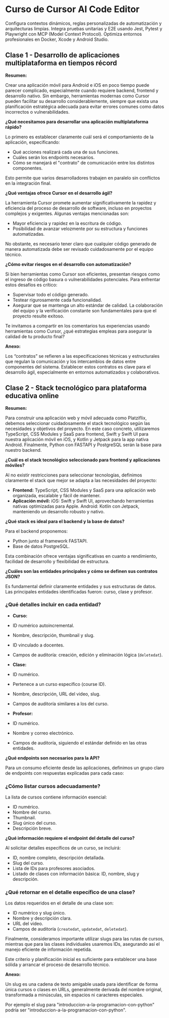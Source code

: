 # Curso de Cursor AI Code Editor

Configura contextos dinámicos, reglas personalizadas de automatización y arquitecturas limpias. Integra pruebas unitarias y E2E usando Jest, Pytest y Playwright con MCP (Model Context Protocol). Optimiza entornos profesionales en Docker, Xcode y Android Studio.

## Clase 1 - Desarrollo de aplicaciones multiplataforma en tiempos récord

**Resumen:**

Crear una aplicación móvil para Android e iOS en poco tiempo puede parecer complicado, especialmente cuando requiere backend, frontend y desarrollo nativo. Sin embargo, herramientas modernas como Cursor pueden facilitar su desarrollo considerablemente, siempre que exista una planificación estratégica adecuada para evitar errores comunes como datos incorrectos o vulnerabilidades.

**¿Qué necesitamos para desarrollar una aplicación multiplataforma rápido?**

Lo primero es establecer claramente cuál será el comportamiento de la aplicación, especificando:

- Qué acciones realizará cada una de sus funciones.
- Cuáles serán los endpoints necesarios.
- Cómo se manejará el "contrato" de comunicación entre los distintos componentes.

Esto permite que varios desarrolladores trabajen en paralelo sin conflictos en la integración final.

**¿Qué ventajas ofrece Cursor en el desarrollo ágil?**

La herramienta Cursor promete aumentar significativamente la rapidez y eficiencia del proceso de desarrollo de software, incluso en proyectos complejos y exigentes. Algunas ventajas mencionadas son:

- Mayor eficiencia y rapidez en la escritura de código.
- Posibilidad de avanzar velozmente por su estructura y funciones automatizadas.

No obstante, es necesario tener claro que cualquier código generado de manera automatizada debe ser revisado cuidadosamente por el equipo técnico.

**¿Cómo evitar riesgos en el desarrollo con automatización?**

Si bien herramientas como Cursor son eficientes, presentan riesgos como el ingreso de código basura o vulnerabilidades potenciales. Para enfrentar estos desafíos es crítico:

- Supervisar todo el código generado.
- Testear rigurosamente cada funcionalidad.
- Asegurar que se mantenga un alto estándar de calidad.
La colaboración del equipo y la verificación constante son fundamentales para que el proyecto resulte exitoso.

Te invitamos a compartir en los comentarios tus experiencias usando herramientas como Cursor, ¿qué estrategias empleas para asegurar la calidad de tu producto final?

**Anexo:**

Los “contratos” se refieren a las especificaciones técnicas y estructurales que regulan la comunicación y los intercambios de datos entre componentes del sistema.
Establecer estos contratos es clave para el desarrollo ágil, especialmente en entornos automatizados y colaborativos.

## Clase 2 - Stack tecnológico para plataforma educativa online

**Resumen:**

Para construir una aplicación web y móvil adecuada como Platziflix, debemos seleccionar cuidadosamente el stack tecnológico según las necesidades y objetivos del proyecto. En este caso concreto, utilizaremos TypeScript, CSS Modules y SaaS para frontend, Swift y Swift UI para nuestra aplicación móvil en iOS, y Kotlin y Jetpack para la app nativa Android. Finalmente, Python con FASTAPI y PostgreSQL serán la base para nuestro backend.

**¿Cuál es el stack tecnológico seleccionado para frontend y aplicaciones móviles?**

Al no existir restricciones para seleccionar tecnologías, definimos claramente el stack que mejor se adapta a las necesidades del proyecto:

- **Frontend:** TypeScript, CSS Modules y SaaS para una aplicación web organizada, escalable y fácil de mantener.
- **Aplicación móvil:**
iOS: Swift y Swift UI, aprovechando herramientas nativas optimizadas para Apple.
Android: Kotlin con Jetpack, manteniendo un desarrollo robusto y nativo.

**¿Qué stack es ideal para el backend y la base de datos?**

Para el backend proponemos:

- Python junto al framework FASTAPI.
- Base de datos PostgreSQL.

Esta combinación ofrece ventajas significativas en cuanto a rendimiento, facilidad de desarrollo y flexibilidad de estructura.

**¿Cuáles son las entidades principales y cómo se definen sus contratos JSON?**

Es fundamental definir claramente entidades y sus estructuras de datos. Las principales entidades identificadas fueron: curso, clase y profesor.

### ¿Qué detalles incluir en cada entidad?  

- **Curso:**
- ID numérico autoincremental.
- Nombre, descripción, thumbnail y slug.
- ID vinculado a docentes.
- Campos de auditoría: creación, edición y eliminación lógica (`deletedat`).  

- **Clase:**
- ID numérico.
- Pertenece a un curso específico (course ID).
- Nombre, descripción, URL del video, slug.
- Campos de auditoría similares a los del curso.  

- **Profesor:**
- ID numérico.
- Nombre y correo electrónico.
- Campos de auditoría, siguiendo el estándar definido en las otras entidades.  

**¿Qué endpoints son necesarios para la API?**

Para un consumo eficiente desde las aplicaciones, definimos un grupo claro de endpoints con respuestas explicadas para cada caso:

### **¿Cómo listar cursos adecuadamente?**

La lista de cursos contiene información esencial:

- ID numérico.
- Nombre del curso.
- Thumbnail.
- Slug único del curso.
- Descripción breve.

**¿Qué información requiere el endpoint del detalle del curso?**

Al solicitar detalles específicos de un curso, se incluirá:

- ID, nombre completo, descripción detallada.
- Slug del curso.
- Lista de IDs para profesores asociados.
- Listado de clases con información básica: ID, nombre, slug y descripción.

### **¿Qué retornar en el detalle específico de una clase?**

Los datos requeridos en el detalle de una clase son:

- ID numérico y slug único.
- Nombre y descripción clara.
- URL del video.
- Campos de auditoría (`createdat`, `updatedat`, `deletedat`).

Finalmente, consideramos importante utilizar slugs para las rutas de cursos, mientras que para las clases individuales usaremos IDs, asegurando así el manejo eficiente de información repetida.

Este criterio y planificación inicial es suficiente para establecer una base sólida y arrancar el proceso de desarrollo técnico.

**Anexo:**

Un slug es una cadena de texto amigable usada para identificar de forma única cursos o clases en URLs, generalmente derivada del nombre original, transformada a minúsculas, sin espacios ni caracteres especiales.

Por ejemplo el slug para "introduccion-a-la-programacion-con-python" podría ser "introduccion-a-la-programacion-con-python".
